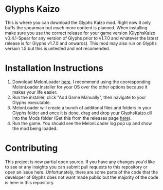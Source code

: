 # Glyphs Kaizo

This is where you can download the Glyphs Kaizo mod. Right now it only buffs the spearman but *much* more content is planned. When installing make sure you use the correct release for your game version (GlyphsKaizo v0.4.1-Spear for any version of Glyphs prior to v1.7.0  and whatever the latest release is for Glyphs v1.7.0 and onwards). This mod may also run on Glyphs version 1.5 but this is untested and not recomended.

# Installation Instructions
1) Download MelonLoader [here](https://github.com/LavaGang/MelonLoader/releases/tag/v0.7.0). I recommend using the cooresponding MelonLoader.Installer for your OS over the other options because it makes your life easier.
2) Run the installer, click "Add Game Manually", then navigate to your Glyphs executable.
3) MelonLoader will create a bunch of additonal files and folders in your Glyphs folder and once it is done, drag and drop your GlyphsKaizo.dll into the Mods folder (Get this from the releases page [here](https://github.com/BuffYoda21/Glyphs-Kaizo-Public/releases)).
4) Run the game. You should see the MelonLoader log pop up and show the mod being loaded.

# Contributing
This project is now partial open source. If you have any changes you'd like to see or any insights you can submit pull requests to this repository or open an issue here. Unfortunately, there are some parts of the code that the developer of Glyphs does not want made public but the majority of the code is here in this repository.

